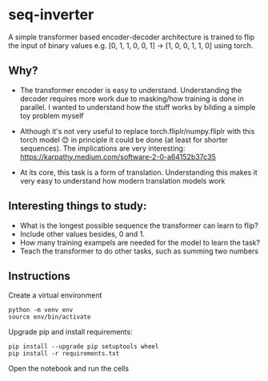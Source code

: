 # seq-inverter

A simple transformer based encoder-decoder architecture is trained to flip the input of binary values e.g. [0, 1, 1, 0, 0, 1] -> [1, 0, 0, 1, 1, 0] using torch.

## Why?
- The transformer encoder is easy to understand. Understanding the decoder requires more work due to masking/how training is done in parallel. I wanted to understand how the stuff works by bilding a simple toy problem myself

- Although it's not very useful to replace torch.fliplr/numpy.fliplr with this torch model :blush: in principle it could be done (at least for shorter sequences). The implications are very interesting: https://karpathy.medium.com/software-2-0-a64152b37c35

- At its core, this task is a form of translation. Understanding this makes it very easy to understand how modern translation models work

## Interesting things to study:
- What is the longest possible sequence the transformer can learn to flip? 
- Include other values besides, 0 and 1.  
- How many training exampels are needed for the model to learn the task?
- Teach the transformer to do other tasks, such as summing two numbers

## Instructions

Create a virtual environment

```
python -m venv env
source env/bin/activate
```

Upgrade pip and install requirements:

```
pip install --upgrade pip setuptools wheel
pip install -r requirements.txt
```

Open the notebook and run the cells
